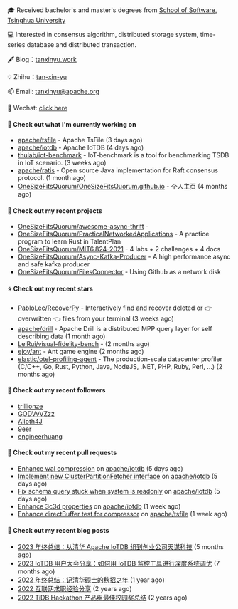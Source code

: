 🎓 Received bachelor's and master's degrees from [School of Software, Tsinghua University](https://www.thss.tsinghua.edu.cn/)

💻 Interested in consensus algorithm, distributed storage system, time-series database and distributed transaction.

🖋 Blog：[tanxinyu.work](https://tanxinyu.work)

💡 Zhihu：[tan-xin-yu](https://www.zhihu.com/people/tan-xin-yu-22)

📫 Email: [tanxinyu@apache.org](mailto:tanxinyu@apache.org)

💬 Wechat: [click here](https://github.com/LebronAl/LebronAl/issues/1)

#### 👷 Check out what I'm currently working on

- [apache/tsfile](https://github.com/apache/tsfile) - Apache TsFile (3 days ago)
- [apache/iotdb](https://github.com/apache/iotdb) - Apache IoTDB (4 days ago)
- [thulab/iot-benchmark](https://github.com/thulab/iot-benchmark) - IoT-benchmark is a tool for benchmarking TSDB in IoT scenario. (3 weeks ago)
- [apache/ratis](https://github.com/apache/ratis) - Open source Java implementation for Raft consensus protocol. (1 month ago)
- [OneSizeFitsQuorum/OneSizeFitsQuorum.github.io](https://github.com/OneSizeFitsQuorum/OneSizeFitsQuorum.github.io) - 个人主页 (4 months ago)

#### 🌱 Check out my recent projects

- [OneSizeFitsQuorum/awesome-async-thrift](https://github.com/OneSizeFitsQuorum/awesome-async-thrift) - 
- [OneSizeFitsQuorum/PracticalNetworkedApplications](https://github.com/OneSizeFitsQuorum/PracticalNetworkedApplications) - A practice program to learn Rust in TalentPlan
- [OneSizeFitsQuorum/MIT6.824-2021](https://github.com/OneSizeFitsQuorum/MIT6.824-2021) - 4 labs &#43; 2 challenges &#43; 4 docs
- [OneSizeFitsQuorum/Async-Kafka-Producer](https://github.com/OneSizeFitsQuorum/Async-Kafka-Producer) - A high performance async and safe kafka producer
- [OneSizeFitsQuorum/FilesConnector](https://github.com/OneSizeFitsQuorum/FilesConnector) - Using Github as a network disk

#### ⭐ Check out my recent stars

- [PabloLec/RecoverPy](https://github.com/PabloLec/RecoverPy) - Interactively find and recover deleted or :point_right: overwritten :point_left: files from your terminal (3 weeks ago)
- [apache/drill](https://github.com/apache/drill) - Apache Drill is a distributed MPP query layer for self describing data (1 month ago)
- [LeiRui/visual-fidelity-bench](https://github.com/LeiRui/visual-fidelity-bench) -  (2 months ago)
- [ejoy/ant](https://github.com/ejoy/ant) - Ant game engine (2 months ago)
- [elastic/otel-profiling-agent](https://github.com/elastic/otel-profiling-agent) - The production-scale datacenter profiler (C/C&#43;&#43;, Go, Rust, Python, Java, NodeJS, .NET, PHP, Ruby, Perl, ...) (2 months ago)

#### 👯 Check out my recent followers

- [trillionze](https://github.com/trillionze)
- [GODVvVZzz](https://github.com/GODVvVZzz)
- [Alioth4J](https://github.com/Alioth4J)
- [9eer](https://github.com/9eer)
- [engineerhuang](https://github.com/engineerhuang)

#### 🔨 Check out my recent pull requests

- [Enhance wal compression](https://github.com/apache/iotdb/pull/12853) on [apache/iotdb](https://github.com/apache/iotdb) (5 days ago)
- [Implement new ClusterPartitionFetcher interface](https://github.com/apache/iotdb/pull/12848) on [apache/iotdb](https://github.com/apache/iotdb) (5 days ago)
- [Fix schema query stuck when system is readonly](https://github.com/apache/iotdb/pull/12842) on [apache/iotdb](https://github.com/apache/iotdb) (5 days ago)
- [Enhance 3c3d properties](https://github.com/apache/iotdb/pull/12835) on [apache/iotdb](https://github.com/apache/iotdb) (1 week ago)
- [Enhance directBuffer test for compressor](https://github.com/apache/tsfile/pull/146) on [apache/tsfile](https://github.com/apache/tsfile) (1 week ago)

#### 📜 Check out my recent blog posts

- [2023 年终总结：从清华 Apache IoTDB 组到创业公司天谋科技](https://tanxinyu.work/2023-annual-summary/) (5 months ago)
- [2023 IoTDB 用户大会分享：如何用 IoTDB 监控工具进行深度系统调优](https://tanxinyu.work/2023-iotdb-submit/) (7 months ago)
- [2022 年终总结：记清华硕士的秋招之年](https://tanxinyu.work/2022-annual-summary/) (1 year ago)
- [2022 互联网求职经验分享](https://tanxinyu.work/2022-internet-job-hunting-experience-sharing/) (2 years ago)
- [2022 TiDB Hackathon 产品组最佳校园奖总结](https://tanxinyu.work/2022-tidb-hackathon/) (2 years ago)
